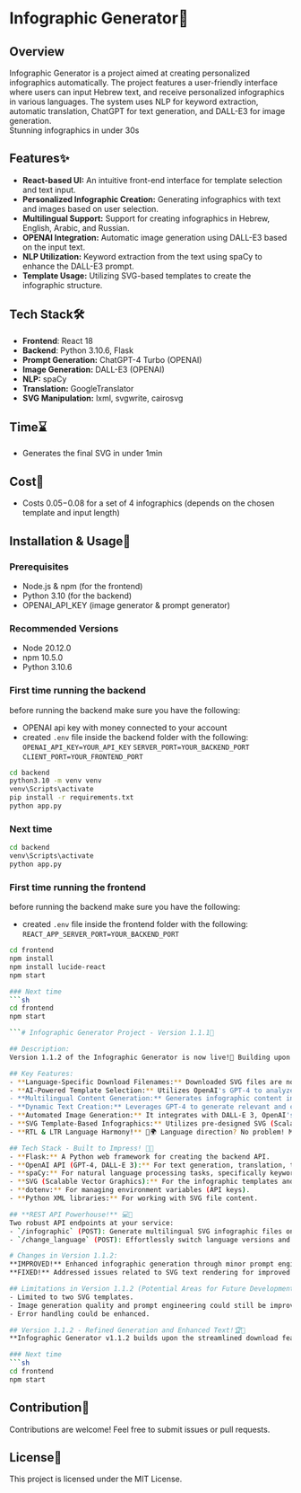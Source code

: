 # Infographic Generator🎨

## Overview
Infographic Generator is a project aimed at creating personalized infographics automatically. The project features a user-friendly interface where users can input Hebrew text, and receive personalized infographics in various languages. The system uses NLP for keyword extraction, automatic translation, ChatGPT for text generation, and DALL-E3 for image generation.<br>
Stunning infographics in under 30s

## Features✨
- **React-based UI:** An intuitive front-end interface for template selection and text input.
- **Personalized Infographic Creation:** Generating infographics with text and images based on user selection.
- **Multilingual Support:** Support for creating infographics in Hebrew, English, Arabic, and Russian.
- **OPENAI Integration:** Automatic image generation using DALL-E3 based on the input text.
- **NLP Utilization:** Keyword extraction from the text using spaCy to enhance the DALL-E3 prompt.
- **Template Usage:** Utilizing SVG-based templates to create the infographic structure.

## Tech Stack🛠️
- **Frontend**: React 18
- **Backend**: Python 3.10.6, Flask
- **Prompt Generation:** ChatGPT-4 Turbo (OPENAI)
- **Image Generation:** DALL-E3 (OPENAI)
- **NLP:** spaCy
- **Translation:** GoogleTranslator
- **SVG Manipulation:** lxml, svgwrite, cairosvg

## Time⌛
- Generates the final SVG in under 1min
## Cost💸
- Costs $0.05-$0.08 for a set of 4 infographics (depends on the chosen template and input length)

## Installation & Usage🚀
### Prerequisites
- Node.js & npm (for the frontend)
- Python 3.10 (for the backend)
- OPENAI_API_KEY (image generator & prompt generator)
### Recommended Versions
- Node 20.12.0
- npm 10.5.0
- Python 3.10.6

### First time running the backend
before running the backend make sure you have the following:
- OPENAI api key with money connected to your account
- created `.env` file inside the backend folder with the following:
`OPENAI_API_KEY=YOUR_API_KEY`
`SERVER_PORT=YOUR_BACKEND_PORT`
`CLIENT_PORT=YOUR_FRONTEND_PORT`
```sh
cd backend
python3.10 -m venv venv
venv\Scripts\activate
pip install -r requirements.txt
python app.py
```
### Next time
```sh
cd backend
venv\Scripts\activate
python app.py
```

### First time running the frontend
before running the backend make sure you have the following:
- created `.env` file inside the frontend folder with the following:
`REACT_APP_SERVER_PORT=YOUR_BACKEND_PORT`
```sh
cd frontend
npm install
npm install lucide-react
npm start

### Next time
```sh
cd frontend
npm start

```# Infographic Generator Project - Version 1.1.1🚀

## Description:
Version 1.1.2 of the Infographic Generator is now live!🥳 Building upon the improvements of version 1.1.1, this update focuses on refining the infographic generation process through minor prompt engineering enhancements and fixes for SVG text rendering. These changes contribute to more accurate and visually appealing multilingual infographics. Continue to leverage this powerful Flask and Python backend service for all your infographic needs! 🎨🖼️

## Key Features:
- **Language-Specific Download Filenames:** Downloaded SVG files are now named with their language codes (e.g., `infographic_he.svg`, `infographic_en.svg`), making file management a breeze.
- **AI-Powered Template Selection:** Utilizes OpenAI's GPT-4 to analyze user input text and intelligently choose between two infographic templates (`template1.svg` and `template2.svg`). Template 1 is designed for a large header and a prominent image, while Template 2 offers a smaller header, an image, and optional sub-headers.
- **Multilingual Content Generation:** Generates infographic content in multiple languages, including Hebrew (the base language), English, Arabic, and Russian. GPT-4 translates header and sub-header text from Hebrew to the target languages.
- **Dynamic Text Creation:** Leverages GPT-4 to generate relevant and concise header and subheader text in Hebrew based on the user's input prompt. It also includes text shortening and wrapping functionalities to ensure text fits within the infographic templates, considering character and word limits specific to each language.
- **Automated Image Generation:** It integrates with DALL-E 3, OpenAI's image-generation model, to create visually relevant images for the infographics. Prompts for image generation are dynamically created based on the user's input and enhanced with keywords for better image quality.
- **SVG Template-Based Infographics:** Utilizes pre-designed SVG (Scalable Vector Graphics) templates to structure the infographics. The project currently supports two templates, each offering a different layout and text element arrangement.
- **RTL & LTR Language Harmony!** 🤝🌍 Language direction? No problem! Masterfully handles both RTL (Hebrew, Arabic) and LTR (English, Russian).

## Tech Stack - Built to Impress! 💪🐍
- **Flask:** A Python web framework for creating the backend API.
- **OpenAI API (GPT-4, DALL-E 3):** For text generation, translation, template selection, and image generation.
- **spaCy:** For natural language processing tasks, specifically keyword extraction from prompts.
- **SVG (Scalable Vector Graphics):** For the infographic templates and output format.
- **dotenv:** For managing environment variables (API keys).
- **Python XML libraries:** For working with SVG file content.

## **REST API Powerhouse!** 💻🔌
Two robust API endpoints at your service:
- `/infographic` (POST): Generate multilingual SVG infographic files on demand! Returns the Hebrew SVG masterpiece to your frontend.
- `/change_language` (POST): Effortlessly switch language versions and get the perfect SVG content.

# Changes in Version 1.1.2:
**IMPROVED!** Enhanced infographic generation through minor prompt engineering adjustments.
**FIXED!** Addressed issues related to SVG text rendering for improved visual output.

## Limitations in Version 1.1.2 (Potential Areas for Future Development):
- Limited to two SVG templates.
- Image generation quality and prompt engineering could still be improved for further optimization.
- Error handling could be enhanced.

## Version 1.1.2 - Refined Generation and Enhanced Text!🏆💯
**Infographic Generator v1.1.2 builds upon the streamlined download feature of v1.1.1 by incorporating crucial refinements to the infographic generation process. Minor prompt engineering changes lead to better content generation, while fixes for SVG text rendering ensure a more polished final product. We are committed to continuous improvement and look forward to bringing you even more exciting updates!**🎉🥳

### Next time
```sh
cd frontend
npm start
```

## Contribution🤝
Contributions are welcome! Feel free to submit issues or pull requests.

## License📄
This project is licensed under the MIT License.
